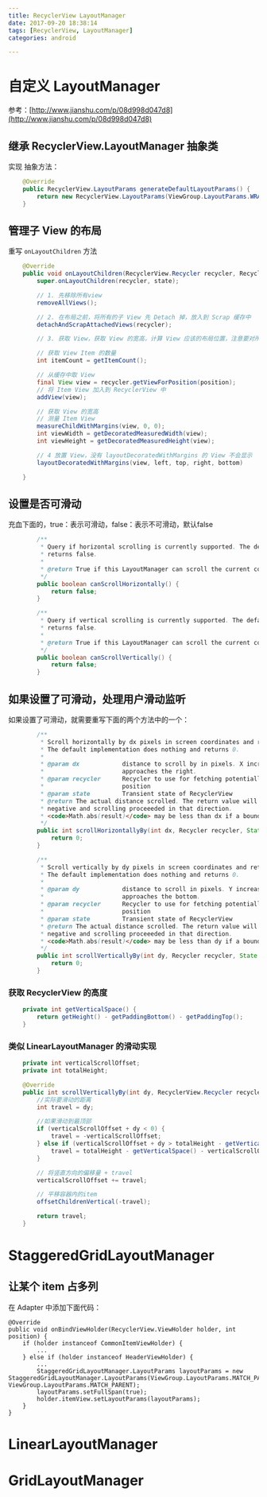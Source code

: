 ```yaml
---
title: RecyclerView LayoutManager
date: 2017-09-20 18:38:14
tags: [RecyclerView, LayoutManager]
categories: android

---
```



# 自定义 LayoutManager

参考：[http://www.jianshu.com/p/08d998d047d8](http://www.jianshu.com/p/08d998d047d8)




## 继承 RecyclerView.LayoutManager 抽象类

实现 抽象方法：

```java
    @Override
    public RecyclerView.LayoutParams generateDefaultLayoutParams() {
        return new RecyclerView.LayoutParams(ViewGroup.LayoutParams.WRAP_CONTENT, ViewGroup.LayoutParams.WRAP_CONTENT);
    }
```

## 管理子 View 的布局

重写 `onLayoutChildren` 方法

```java
    @Override
    public void onLayoutChildren(RecyclerView.Recycler recycler, RecyclerView.State state) {
        super.onLayoutChildren(recycler, state);

        // 1. 先移除所有view
        removeAllViews();

        // 2. 在布局之前，将所有的子 View 先 Detach 掉，放入到 Scrap 缓存中
        detachAndScrapAttachedViews(recycler);

        // 3. 获取 View，获取 View 的宽高，计算 View 应该的布局位置，注意要对所有的 子 View 设置位置所以下面代码在循环中操作

        // 获取 View Item 的数量
        int itemCount = getItemCount();

        // 从缓存中取 View
        final View view = recycler.getViewForPosition(position);
        // 将 Item View 加入到 RecyclerView 中
        addView(view);

        // 获取 View 的宽高
        // 测量 Item View
        measureChildWithMargins(view, 0, 0);
        int viewWidth = getDecoratedMeasuredWidth(view);
        int viewHeight = getDecoratedMeasuredHeight(view);

        // 4 放置 View，没有 layoutDecoratedWithMargins 的 View 不会显示
        layoutDecoratedWithMargins(view, left, top, right, bottom)

    }

```

<!--more-->


## 设置是否可滑动

充血下面的，true：表示可滑动，false：表示不可滑动，默认false

```java
        /**
         * Query if horizontal scrolling is currently supported. The default implementation
         * returns false.
         *
         * @return True if this LayoutManager can scroll the current contents horizontally
         */
        public boolean canScrollHorizontally() {
            return false;
        }

        /**
         * Query if vertical scrolling is currently supported. The default implementation
         * returns false.
         *
         * @return True if this LayoutManager can scroll the current contents vertically
         */
        public boolean canScrollVertically() {
            return false;
        }
```

## 如果设置了可滑动，处理用户滑动监听

如果设置了可滑动，就需要重写下面的两个方法中的一个：

```java
        /**
         * Scroll horizontally by dx pixels in screen coordinates and return the distance traveled.
         * The default implementation does nothing and returns 0.
         *
         * @param dx            distance to scroll by in pixels. X increases as scroll position
         *                      approaches the right.
         * @param recycler      Recycler to use for fetching potentially cached views for a
         *                      position
         * @param state         Transient state of RecyclerView
         * @return The actual distance scrolled. The return value will be negative if dx was
         * negative and scrolling proceeeded in that direction.
         * <code>Math.abs(result)</code> may be less than dx if a boundary was reached.
         */
        public int scrollHorizontallyBy(int dx, Recycler recycler, State state) {
            return 0;
        }

        /**
         * Scroll vertically by dy pixels in screen coordinates and return the distance traveled.
         * The default implementation does nothing and returns 0.
         *
         * @param dy            distance to scroll in pixels. Y increases as scroll position
         *                      approaches the bottom.
         * @param recycler      Recycler to use for fetching potentially cached views for a
         *                      position
         * @param state         Transient state of RecyclerView
         * @return The actual distance scrolled. The return value will be negative if dy was
         * negative and scrolling proceeeded in that direction.
         * <code>Math.abs(result)</code> may be less than dy if a boundary was reached.
         */
        public int scrollVerticallyBy(int dy, Recycler recycler, State state) {
            return 0;
        }
```

### 获取 RecyclerView 的高度

```java
    private int getVerticalSpace() {
        return getHeight() - getPaddingBottom() - getPaddingTop();
    }
```

### 类似 LinearLayoutManager 的滑动实现

```java
    private int verticalScrollOffset;
    private int totalHeight;

    @Override
    public int scrollVerticallyBy(int dy, RecyclerView.Recycler recycler, RecyclerView.State state) {
        //实际要滑动的距离
        int travel = dy;

        //如果滑动到最顶部
        if (verticalScrollOffset + dy < 0) {
            travel = -verticalScrollOffset;
        } else if (verticalScrollOffset + dy > totalHeight - getVerticalSpace()) {//如果滑动到最底部
            travel = totalHeight - getVerticalSpace() - verticalScrollOffset;
        }

        // 将竖直方向的偏移量 + travel
        verticalScrollOffset += travel;

        // 平移容器内的item
        offsetChildrenVertical(-travel);

        return travel;
    }

```






# StaggeredGridLayoutManager

## 让某个 item 占多列
在 Adapter 中添加下面代码：

    @Override 
    public void onBindViewHolder(RecyclerView.ViewHolder holder, int position) {
        if (holder instanceof CommonItemViewHolder) {
            ... 
        } else if (holder instanceof HeaderViewHolder) {
            ... 
            StaggeredGridLayoutManager.LayoutParams layoutParams = new StaggeredGridLayoutManager.LayoutParams(ViewGroup.LayoutParams.MATCH_PARENT, ViewGroup.LayoutParams.MATCH_PARENT);
            layoutParams.setFullSpan(true);
            holder.itemView.setLayoutParams(layoutParams);
        } 
    } 


# LinearLayoutManager

# GridLayoutManager


